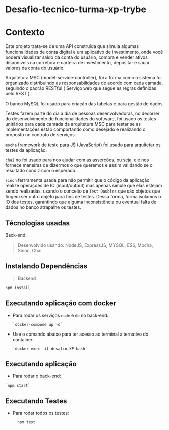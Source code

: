 # Desafio-tecnico-turma-xp-trybe

# Contexto

Este projeto trata-se de uma API construída que simula algumas funcionalidades de conta digital e um aplicativo de investimento, onde você poderá visualizar saldo da conta do usuário, compra e vender ativos disponíveis na corretora e carteira de investimento, depositar e sacar valores da conta do usuário.

Arquitetura MSC (model-service-controller), foi a forma como o sistema foi organizado distribuindo as responsabilidades de acordo com cada camada, seguindo o padrão RESTful ( Serviço web que segue as regras definidas pelo REST ).

O banco MySQL foi usado para criação das tabelas e para gestão de dados. 

Testes fazem parte do dia a dia de pessoas desenvolvedoras, no decorrer do desenvolvimento de funcionalidades do software, foi usado os testes unitários para cada camada da arquitetura MSC para testar se as implementações estão comportando como desejado e realizando o proposto no contrato de serviços. 

`mocha` framework de teste para JS (JavaScript) foi usado para arquitetar os testes da aplicação. 

`chai` no  foi usado para nos ajudar com as asserções, ou seja, ele nos fornece maneiras de dizermos o que queremos e assim validando se o resultado condiz com o esperado. 

`sinon` ferrramenta usada para não permitir que o código da aplicação realize operações de IO (input/output) mas apenas simule que elas estejam sendo realizadas, usando o conceito de `Test Doubles` que são objetos que fingem ser outro objeto para fins de testes. Dessa forma, forma isolamos o IO dos testes, garantindo que alguma inconsistência ou eventual falta de dados no banco atrapalhe os testes.

## Técnologias usadas

Back-end:

> Desenvolvido usando: NodeJS, ExpressJS, MYSQL, ES6, Mocha, Sinon, Chai

## Instalando Dependências

> Backend

```
npm install
```

## Executando aplicação com docker

- Para rodar os serviços `node` e `db` no back-end:

  ```
  `docker-compose up -d`
  ```

- Use o comando abaixo para ter acesso ao terminal alternativo do container:

  ```
  `docker exec -it desafio_XP bash`
  ```
## Executando aplicação

- Para rodar o back-end:

```
`npm start`
```

## Executando Testes

- Para rodar todos os testes:

  ```
    npm test
  ```
